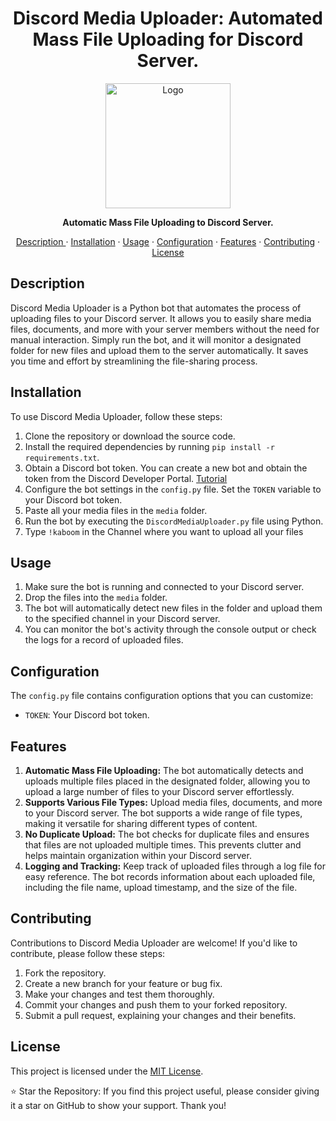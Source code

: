 
<h1 align="center">Discord Media Uploader: Automated Mass File Uploading for Discord Server. </h1>
<p align="center">
  <img src="https://i.imgur.com/eei1wpA.png" alt="Logo" width="200">
</p>
<p align="center">
  <strong>Automatic Mass File Uploading to Discord Server.</strong>
</p>
<p align="center">
  <a href="#description">Description </a>
  ·
  <a href="#installation">Installation</a>
  ·
  <a href="#usage">Usage</a>
  ·
  <a href="#configuration">Configuration</a>
  ·
   <a href="#features">Features</a>
  ·
  <a href="#contributing">Contributing</a>
  ·
  <a href="#license">License</a>
</p>

## Description

Discord Media Uploader is a Python bot that automates the process of uploading files to your Discord server. It allows you to easily share media files, documents, and more with your server members without the need for manual interaction. 
Simply run the bot, and it will monitor a designated folder for new files and upload them to the server automatically. It saves you time and effort by streamlining the file-sharing process.

## Installation

To use Discord Media Uploader, follow these steps:

1. Clone the repository or download the source code.
2. Install the required dependencies by running `pip install -r requirements.txt`.
3. Obtain a Discord bot token. You can create a new bot and obtain the token from the Discord Developer Portal. [Tutorial](./bottutorial.md)
4. Configure the bot settings in the `config.py` file. Set the `TOKEN` variable to your Discord bot token.
5. Paste all your media files in the `media` folder.
5. Run the bot by executing the `DiscordMediaUploader.py` file using Python.
6. Type `!kaboom` in the Channel where you want to upload all your files

## Usage

1. Make sure the bot is running and connected to your Discord server.
2. Drop the files into the `media` folder.
3. The bot will automatically detect new files in the folder and upload them to the specified channel in your Discord server.
4. You can monitor the bot's activity through the console output or check the logs for a record of uploaded files.

## Configuration

The `config.py` file contains configuration options that you can customize:

- `TOKEN`: Your Discord bot token.

## Features

1. **Automatic Mass File Uploading:** The bot automatically detects and uploads multiple files placed in the designated folder, allowing you to upload a large number of files to your Discord server effortlessly.
2. **Supports Various File Types:** Upload media files, documents, and more to your Discord server. The bot supports a wide range of file types, making it versatile for sharing different types of content.
3. **No Duplicate Upload:** The bot checks for duplicate files and ensures that files are not uploaded multiple times. This prevents clutter and helps maintain organization within your Discord server.
4. **Logging and Tracking:** Keep track of uploaded files through a log file for easy reference. The bot records information about each uploaded file, including the file name, upload timestamp, and the size of the file.
## Contributing

Contributions to Discord Media Uploader are welcome! If you'd like to contribute, please follow these steps:

1. Fork the repository.
2. Create a new branch for your feature or bug fix.
3. Make your changes and test them thoroughly.
4. Commit your changes and push them to your forked repository.
5. Submit a pull request, explaining your changes and their benefits.

## License

This project is licensed under the [MIT License](LICENSE).

⭐️ Star the Repository: If you find this project useful, please consider giving it a star on GitHub to show your support. Thank you!